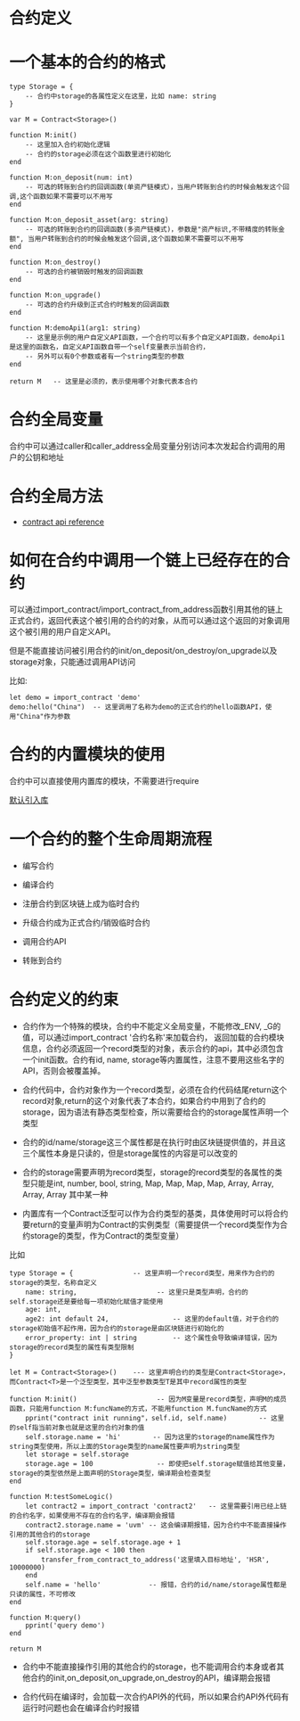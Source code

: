 合约定义
============

# 一个基本的合约的格式



    type Storage = {
        -- 合约中storage的各属性定义在这里，比如 name: string
    }

    var M = Contract<Storage>()

    function M:init()
        -- 这里加入合约初始化逻辑
        -- 合约的storage必须在这个函数里进行初始化
    end

    function M:on_deposit(num: int)
        -- 可选的转账到合约的回调函数(单资产链模式），当用户转账到合约的时候会触发这个回调,这个函数如果不需要可以不用写
    end

    function M:on_deposit_asset(arg: string)
        -- 可选的转账到合约的回调函数(多资产链模式)，参数是"资产标识,不带精度的转账金额", 当用户转账到合约的时候会触发这个回调,这个函数如果不需要可以不用写
    end

    function M:on_destroy()
        -- 可选的合约被销毁时触发的回调函数
    end

    function M:on_upgrade()
        -- 可选的合约升级到正式合约时触发的回调函数
    end

    function M:demoApi1(arg1: string)
        -- 这里是示例的用户自定义API函数，一个合约可以有多个自定义API函数，demoApi1是这里的函数名，自定义API函数自带一个self变量表示当前合约，
        -- 另外可以有0个参数或者有一个string类型的参数
    end

    return M   -- 这里是必须的，表示使用哪个对象代表本合约


# 合约全局变量

合约中可以通过caller和caller_address全局变量分别访问本次发起合约调用的用户的公钥和地址


# 合约全局方法

* [contract api reference](/contract-api-reference)


# 如何在合约中调用一个链上已经存在的合约

可以通过import_contract/import_contract_from_address函数引用其他的链上正式合约，返回代表这个被引用的合约的对象，从而可以通过这个返回的对象调用这个被引用的用户自定义API。

但是不能直接访问被引用合约的init/on_deposit/on_destroy/on_upgrade以及storage对象，只能通过调用API访问


比如:


    let demo = import_contract 'demo'
    demo:hello("China")  -- 这里调用了名称为demo的正式合约的hello函数API，使用"China"作为参数


# 合约的内置模块的使用

合约中可以直接使用内置库的模块，不需要进行require

[默认引入库](/auto-import-libs)


# 一个合约的整个生命周期流程

* 编写合约

* 编译合约

* 注册合约到区块链上成为临时合约

* 升级合约成为正式合约/销毁临时合约

* 调用合约API

* 转账到合约


# 合约定义的约束

* 合约作为一个特殊的模块，合约中不能定义全局变量，不能修改_ENV, _G的值，可以通过import_contract '合约名称'来加载合约，
  返回加载的合约模块信息，合约必须返回一个record类型的对象，表示合约的api，其中必须包含一个init函数。合约有id, name, storage等内置属性，注意不要用这些名字的API，否则会被覆盖掉。

* 合约代码中，合约对象作为一个record类型，必须在合约代码结尾return这个record对象,return的这个对象代表了本合约，如果合约中用到了合约的storage，因为语法有静态类型检查，所以需要给合约的storage属性声明一个类型

* 合约的id/name/storage这三个属性都是在执行时由区块链提供值的，并且这三个属性本身是只读的，但是storage属性的内容是可以改变的

* 合约的storage需要声明为record类型，storage的record类型的各属性的类型只能是int, number, bool, string, Map<int>, Map<number>, Map<bool>, Map<string>, Array<int>, Array<number>, Array<bool>, Array<string> 其中某一种

* 内置库有一个Contract<T>泛型可以作为合约类型的基类，具体使用时可以将合约要return的变量声明为Contract的实例类型（需要提供一个record类型作为合约storage的类型，作为Contract的类型变量）

比如



    type Storage = {               -- 这里声明一个record类型，用来作为合约的storage的类型，名称自定义
        name: string,                    -- 这里只是类型声明，合约的self.storage还是要给每一项初始化赋值才能使用
        age: int,
        age2: int default 24,                -- 这里的default值，对于合约的storage初始值不起作用，因为合约的storage是由区块链进行初始化的
        error_property: int | string         -- 这个属性会导致编译错误，因为storage的record类型的属性有类型限制
    }
    
    let M = Contract<Storage>()    --- 这里声明合约的类型是Contract<Storage>，而Contract<T>是一个泛型类型，其中泛型参数类型T是其中record属性的类型
    
    function M:init()                    -- 因为M变量是record类型，声明M的成员函数，只能用function M:funcName的方式，不能用function M.funcName的方式
        pprint("contract init running"，self.id, self.name)        -- 这里的self指当前对象也就是这里的合约对象的值
        self.storage.name = 'hi'        -- 因为这里的storage的name属性作为string类型使用，所以上面的Storage类型的name属性要声明为string类型
        let storage = self.storage
        storage.age = 100                -- 即使把self.storage赋值给其他变量，storage的类型依然是上面声明的Storage类型，编译期会检查类型
    end

    function M:testSomeLogic()
        let contract2 = import_contract 'contract2'   -- 这里需要引用已经上链的合约名字，如果使用不存在的合约名字，编译期会报错
        contract2.storage.name = 'uvm' -- 这会编译期报错，因为合约中不能直接操作引用的其他合约的storage
        self.storage.age = self.storage.age + 1
        if self.storage.age < 100 then
            transfer_from_contract_to_address('这里填入目标地址', 'HSR', 10000000)
        end
        self.name = 'hello'            -- 报错，合约的id/name/storage属性都是只读的属性，不可修改
    end

    function M:query()
        pprint('query demo')
    end

    return M

* 合约中不能直接操作引用的其他合约的storage，也不能调用合约本身或者其他合约的init,on_deposit,on_upgrade,on_destroy的API，编译期会报错

* 合约代码在编译时，会加载一次合约API外的代码，所以如果合约API外代码有运行时问题也会在编译合约时报错
